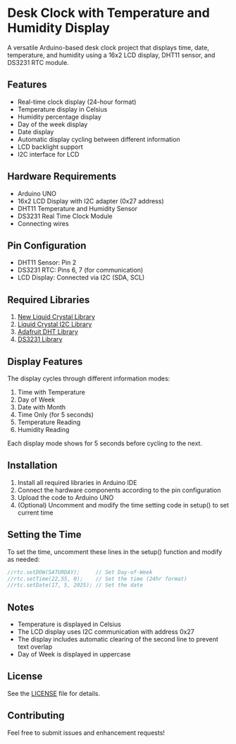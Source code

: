 # Desk Clock with Temperature and Humidity Display

A versatile Arduino-based desk clock project that displays time, date, temperature, and humidity using a 16x2 LCD display, DHT11 sensor, and DS3231 RTC module.

## Features

- Real-time clock display (24-hour format)
- Temperature display in Celsius
- Humidity percentage display
- Day of the week display
- Date display
- Automatic display cycling between different information
- LCD backlight support
- I2C interface for LCD

## Hardware Requirements

- Arduino UNO
- 16x2 LCD Display with I2C adapter (0x27 address)
- DHT11 Temperature and Humidity Sensor
- DS3231 Real Time Clock Module
- Connecting wires

## Pin Configuration

- DHT11 Sensor: Pin 2
- DS3231 RTC: Pins 6, 7 (for communication)
- LCD Display: Connected via I2C (SDA, SCL)

## Required Libraries

1. [New Liquid Crystal Library](https://bitbucket.org/fmalpartida/new-liquidcrystal/wiki/Home)
2. [Liquid Crystal I2C Library](https://www.arduinolibraries.info/libraries/liquid-crystal-i2-c)
3. [Adafruit DHT Library](https://github.com/adafruit/DHT-sensor-library)
4. [DS3231 Library](http://www.rinkydinkelectronics.com/library.php?id=73)

## Display Features

The display cycles through different information modes:
1. Time with Temperature
2. Day of Week
3. Date with Month
4. Time Only (for 5 seconds)
5. Temperature Reading
6. Humidity Reading

Each display mode shows for 5 seconds before cycling to the next.

## Installation

1. Install all required libraries in Arduino IDE
2. Connect the hardware components according to the pin configuration
3. Upload the code to Arduino UNO
4. (Optional) Uncomment and modify the time setting code in setup() to set current time

## Setting the Time

To set the time, uncomment these lines in the setup() function and modify as needed:
```cpp
//rtc.setDOW(SATURDAY);     // Set Day-of-Week
//rtc.setTime(22,55, 0);    // Set the time (24hr format)
//rtc.setDate(17, 5, 2025); // Set the date
```

## Notes

- Temperature is displayed in Celsius
- The LCD display uses I2C communication with address 0x27
- The display includes automatic clearing of the second line to prevent text overlap
- Day of Week is displayed in uppercase

## License

See the [LICENSE](LICENSE) file for details.

## Contributing

Feel free to submit issues and enhancement requests!
